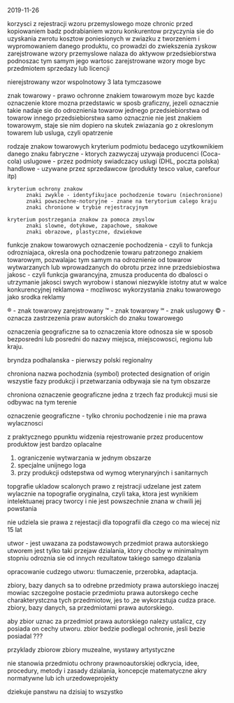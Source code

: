 2019-11-26

korzysci z rejestracji wzoru przemyslowego
	 moze chronic przed kopiowaniem badz podrabianiem wzoru konkurentow
	 przyczynia sie do uzyskania zwrotu kosztow poniesionych w zwiazku z tworzeniem i wypromowaniem danego produktu, co prowadzi do zwiekszenia zyskow
	 zarejstrowane wzory przemyslowe nalaza do aktywow przedsiebiorstwa podnoszac tym samym jego wartosc
	 zarejstrowane wzory moge byc przedmiotem sprzedazy lub licencji

nierejstrowany wzor wspolnotowy
	       3 lata tymczasowe

znak towarowy - prawo ochronne
     	      znakiem towarowym moze byc kazde oznaczenie ktore mozna przedstawic w sposb graficzny, jezeli oznacznie takie nadaje sie do odroznienia towarow jednego przedsiebiorstwa od towarow innego przedsiebiorstwa
	      samo oznacznie nie jest znakiem towarowym, staje sie nim dopiero na skutek zwiazania go z okreslonym towarem lub usluga, czyli opatrzenie


rodzaje znakow towarowych
	kryterium podmiotu bedacego uzytkownikiem danego znaku
		  fabryczne - ktorych zazwyczaj uzywaja producenci (Coca-cola)
		  uslugowe - przez podmioty swiadczacy uslugi (DHL, poczta polska)
		  handlowe - uzywane przez sprzedawcow (produkty tesco value, carefour itp)

	kryterium ochrony znakow
		  znaki zwykle - identyfikujace pochodzenie towaru (niechronione)
		  znaki powszechne-notoryjne - znane na terytorium calego kraju
		  znaki chronione w trybie rejestracyjnym

	kryterium postrzegania znakow za pomoca zmyslow
		  znaki slowne, dotykowe, zapachowe, smakowe
		  znaki obrazowe, plastyczne, dzwiekowe

funkcje znakow towarowych
	oznaczenie pochodzenia - czyli to funkcja odrozniajaca, okresla ona pochodzenie towaru patrzonego znakiem towarowym, pozwalajac tym samym na odroznienie od towarow wytwarzanych lub wprowadzanych do obrotu przez inne przedsiebiostwa
	jakosc - czyli funkcja gwarancyjna, zmusza producenta do dbalosci o utrzymanie jakosci swych wyrobow i stanowi niezwykle istotny atut w walce konkurencyjnej
	reklamowa - mozliwosc wykorzystania znaku towarowego jako srodka reklamy

® - znak towarowy zarejstrowany
™ - znak towarowy
℠ - znak uslugowy
© - oznacza zastrzezenia praw autorskich do znaku towarowego

oznaczenia geograficzne
	   sa to oznaczenia ktore odnosza sie w sposob bezposredni lub posredni do nazwy miejsca, miejscowosci, regionu lub kraju.

bryndza podhalanska - pierwszy polski regionalny

chroniona nazwa pochodznia (symbol) protected designation of origin
	  wszystie fazy produkcji i przetwarzania odbywaja sie na tym obszarze

chroniona oznaczenie geograficzne
	  jedna z trzech faz produkcji musi sie odbywac na tym terenie

oznaczenie geograficzne - tylko chroniu pochodzenie i nie ma prawa wylacznosci

z praktycznego ppunktu widzenia rejestrowanie przez producentow produktow jest bardzo oplacalne
  1. ograniczenie wytwarzania w jednym obszarze
  2. specjalne unijnego loga
  3. przy produkcji odstepstwa od wymog wterynaryjnch i sanitarnych

topgrafie ukladow scalonych
	  prawo z rejstracji udzelane jest zatem wylacznie na topografie oryginalna, czyli taka, ktora jest wynikiem intelektuanej pracy tworcy i nie jest powszechnie znana w chwili jej powstania

nie udziela sie
    prawa z rejestacji dla topografii dla czego co ma wiecej niz 15 lat


utwor - jest uwazana za podstawowych przedmiot prawa autorskiego
      utworem jest tylko taki przejaw dzialania, ktory chocby w minimalnym stopniu odroznia sie od innych rezultatow takiego samego dzalania

opracowanie cudzego utworu:
	    tlumaczenie, przerobka, adaptacja.

zbiory, bazy danych
	sa to odrebne przedmioty prawa autorskiego inaczej mowiac szczegolne postacie przedmiotu prawa autorskego
	ceche charakterystczna tych przedmiotow, jes to ,ze wykorzstuja cudza prace.
	zbiory, bazy danych, sa przedmiotami prawa autorskiego.

aby zbior uznac za przedmiot prawa autorskiego
    nalezy ustalicz, czy posiada on cechy utworu.
    zbior bedzie podlegal ochronie, jesli bezie posiadal ???


przyklady zbiorow
	  zbiory muzealne, wystawy artystyczne

nie stanowia przedmiotu ochrony prawnoautorskiej
    odkrycia, idee, procedury, metody i zasady dzialania, koncepcje matematyczne
    akry normatywne lub ich urzedoweprojekty

dziekuje panstwu na dzisiaj to wszystko